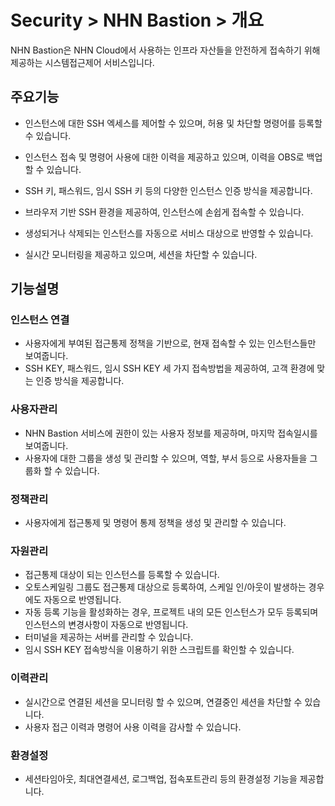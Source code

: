# Security > NHN Bastion > 개요

NHN Bastion은 NHN Cloud에서 사용하는 인프라 자산들을 안전하게 접속하기 위해 제공하는 시스템접근제어 서비스입니다.

## 주요기능

* 인스턴스에 대한 SSH 엑세스를 제어할 수 있으며, 허용 및 차단할 명령어를 등록할 수 있습니다.
* 인스턴스 접속 및 명령어 사용에 대한 이력을 제공하고 있으며, 이력을 OBS로 백업할 수 있습니다.
* SSH 키, 패스워드, 임시 SSH 키 등의 다양한 인스턴스 인증 방식을 제공합니다.

* 브라우저 기반 SSH 환경을 제공하여, 인스턴스에 손쉽게 접속할 수 있습니다.
* 생성되거나 삭제되는 인스턴스를 자동으로 서비스 대상으로 반영할 수 있습니다.
* 실시간 모니터링을 제공하고 있으며, 세션을 차단할 수 있습니다.

## 기능설명

### 인스턴스 연결

* 사용자에게 부여된 접근통제 정책을 기반으로, 현재 접속할 수 있는 인스턴스들만 보여줍니다.
* SSH KEY, 패스워드, 임시 SSH KEY 세 가지 접속방법을 제공하여, 고객 환경에 맞는 인증 방식을 제공합니다.

### 사용자관리

* NHN Bastion 서비스에 권한이 있는 사용자 정보를 제공하며, 마지막 접속일시를 보여줍니다.
* 사용자에 대한 그룹을 생성 및 관리할 수 있으며, 역할, 부서 등으로 사용자들을 그룹화 할 수 있습니다.

### 정책관리

* 사용자에게 접근통제 및 명령어 통제 정책을 생성 및 관리할 수 있습니다.

### 자원관리

* 접근통제 대상이 되는 인스턴스를 등록할 수 있습니다.
* 오토스케일링 그룹도 접근통제 대상으로 등록하여, 스케일 인/아웃이 발생하는 경우에도 자동으로 반영됩니다.
* 자동 등록 기능을 활성화하는 경우, 프로젝트 내의 모든 인스턴스가 모두 등록되며 인스턴스의 변경사항이 자동으로 반영됩니다.
* 터미널을 제공하는 서버를 관리할 수 있습니다.
* 임시 SSH KEY 접속방식을 이용하기 위한 스크립트를 확인할 수 있습니다.

### 이력관리

* 실시간으로 연결된 세션을 모니터링 할 수 있으며, 연결중인 세션을 차단할 수 있습니다.
* 사용자 접근 이력과 명령어 사용 이력을 감사할 수 있습니다.

### 환경설정

* 세션타임아웃, 최대연결세션, 로그백업, 접속포트관리 등의 환경설정 기능을 제공합니다.
